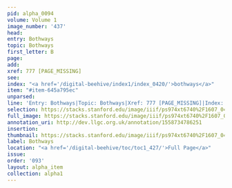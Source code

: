 ```yaml
---
pid: alpha_0094
volume: Volume 1
image_number: '437'
head: 
entry: Bothways
topic: Bothways
first_letter: B
page: 
add: 
xref: 777 [PAGE_MISSING]
see: 
index: "<a href='/digital-beehive/index1/index_0420/'>bothways</a>"
item: "#item-645a795ec"
unparsed: 
line: 'Entry: Bothways|Topic: Bothways|Xref: 777 [PAGE_MISSING]|Index: bothways|#item-645a795ec'
selection: https://stacks.stanford.edu/image/iiif/ps974xt6740%2F1607_0436/415,4846,2998,240/full/0/default.jpg
full_image: https://stacks.stanford.edu/image/iiif/ps974xt6740%2F1607_0436/full/full/0/default.jpg
annotation_uri: http://dev.llgc.org.uk/annotation/1558734786251
insertion: 
thumbnail: https://stacks.stanford.edu/image/iiif/ps974xt6740%2F1607_0436/415,4846,600,180/250,/0/default.jpg
label: Bothways
location: "<a href='/digital-beehive/toc/toc1_427/'>Full Page</a>"
issue: 
order: '093'
layout: alpha_item
collection: alpha1
---
```

